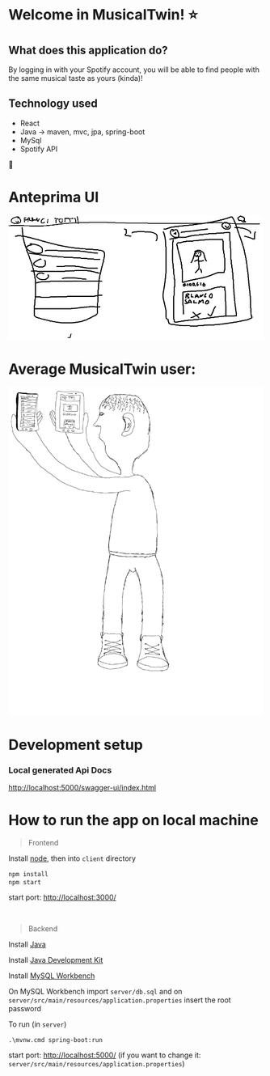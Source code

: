 # Welcome in MusicalTwin! :star:
## What does this application do?
By logging in with your Spotify account, you will be able to find people with the same musical taste as yours (kinda)!

## Technology used
- React
- Java -> maven, mvc, jpa, spring-boot
- MySql
- Spotify API

:stars:

# Anteprima UI
![Foto](https://github.com/musicalTwin/client/blob/master/STILEDEFINITIVO.png?raw=true)

# Average MusicalTwin user:
![Foto](https://github.com/musicalTwin/client/blob/master/giovanni.png?raw=true)



# Development setup

### Local generated Api Docs

[http://localhost:5000/swagger-ui/index.html](http://localhost:5000/swagger-ui/index.html)


# How to run the app on local machine

> Frontend

Install [node](https://nodejs.org/en/), then into `client` directory
```
npm install
npm start
```

start port: [http://localhost:3000/](http://localhost:3000/)

<br />

> Backend

Install [Java](https://www.java.com)

Install [Java Development Kit](https://www.oracle.com/java/technologies/javase/jdk18-archive-downloads.html)

Install [MySQL Workbench](https://dev.mysql.com/downloads/workbench/)

On MySQL Workbench import `server/db.sql` and on `server/src/main/resources/application.properties` insert the root password

To run (in `server`)
```
.\mvnw.cmd spring-boot:run
```

start port: [http://localhost:5000/](http://localhost:5000/) (if you want to change it: `server/src/main/resources/application.properties`)
